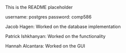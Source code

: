 This is the README placeholder

username: postgres
password: comp586

Jacob Hagen: Worked on the database implementation

Patrick Ishkhanyan: Worked on the functionality

Hannah Alcantara: Worked on the GUI